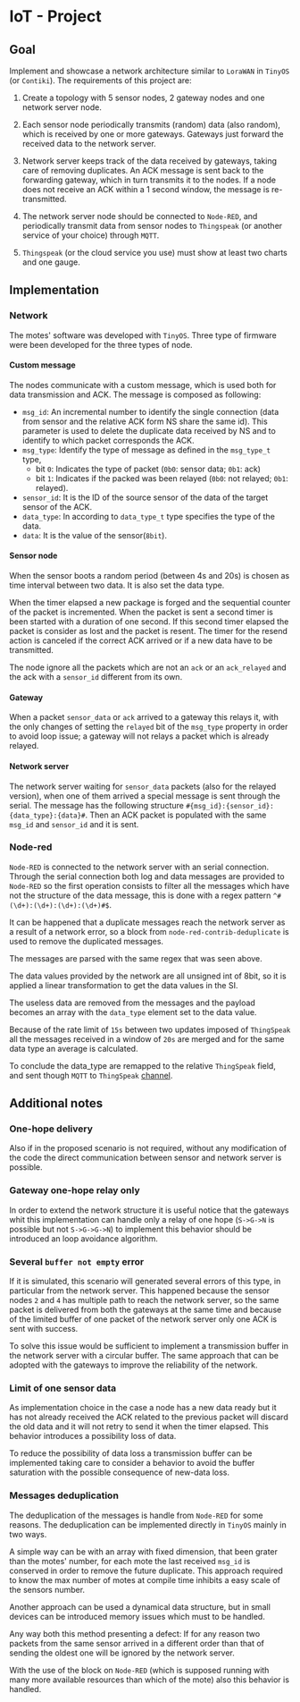 # IoT - Project

## Goal

Implement and showcase a network architecture similar to `LoraWAN` in `TinyOS` (or `Contiki`). The requirements of this project are:

1. Create a topology with 5 sensor nodes, 2 gateway nodes and one network server node.

1. Each sensor node periodically transmits (random) data (also random), which is received by one or more gateways. Gateways just forward the received data to the network server.

1. Network server keeps track of the data received by gateways, taking care of removing duplicates. An ACK message is sent back to the forwarding gateway, which in turn transmits it to the nodes. If a node does not receive an ACK within a 1 second window, the message is re-transmitted.

1. The network server node should be connected to `Node-RED`, and periodically transmit data from sensor nodes to `Thingspeak` (or another service of your choice) through `MQTT`.

1. `Thingspeak` (or the cloud service you use) must show at least two charts and one gauge.

## Implementation

### Network

The motes' software was developed with `TinyOS`. Three type of firmware were been developed for the three types of node.

#### Custom message

The nodes communicate with a custom message, which is used both for data transmission and ACK. The message is composed as following:

- `msg_id`: An incremental number to identify the single connection (data from sensor and the relative ACK form NS share the same id). This parameter is used to delete the duplicate data received by NS and to identify to which packet corresponds the ACK.
- `msg_type`: Identify the type of message as defined in the `msg_type_t` type,
    - bit `0`: Indicates the type of packet (`0b0`: sensor data; `0b1`: ack)
    - bit `1`: Indicates if the packed was been relayed (`0b0`: not relayed; `0b1`: relayed).
- `sensor_id`: It is the ID of the source sensor of the data of the target sensor of the ACK.
- `data_type`: In according to `data_type_t` type specifies the type of the data.
- `data`: It is the value of the sensor(`8bit`).

#### Sensor node

When the sensor boots a random period (between 4s and 20s) is chosen as time interval between two data. It is also set the data type.

When the timer elapsed a new package is forged and the sequential counter of the packet is incremented. When the packet is sent a second timer is been started with a duration of one second. If this second timer elapsed the packet is consider as lost and the packet is resent. The timer for the resend action is canceled if the correct ACK arrived or if a new data have to be transmitted.

The node ignore all the packets which are not an `ack` or an `ack_relayed` and the ack with a `sensor_id` different from its own.

#### Gateway

When a packet `sensor_data` or `ack` arrived to a gateway this relays it, with the only changes of setting the `relayed` bit of the `msg_type` property in order to avoid loop issue; a gateway will not relays a packet which is already relayed.

#### Network server

The network server waiting for `sensor_data` packets (also for the relayed version), when one of them arrived a special message is sent through the serial. The message has the following structure `#{msg_id}:{sensor_id}:{data_type}:{data}#`. Then an ACK packet is populated with the same `msg_id` and `sensor_id` and it is sent.

### Node-red

`Node-RED` is connected to the network server with an serial connection. Through the serial connection both log and data messages are provided to `Node-RED` so the first operation consists to filter all the messages which have not the structure of the data message, this is done with a regex pattern `^#(\d+):(\d+):(\d+):(\d+)#$`.

It can be happened that a duplicate messages reach the network server as a result of a network error, so a block from `node-red-contrib-deduplicate` is used to remove the duplicated messages.

The messages are parsed with the same regex that was seen above.

The data values provided by the network are all unsigned int of 8bit, so it is applied a linear transformation to get the data values in the SI.

The useless data are removed from the messages and the payload becomes an array with the `data_type` element set to the data value.

Because of the rate limit of `15s` between two updates imposed of `ThingSpeak` all the messages received in a window of `20s` are merged and for the same data type an average is calculated.

To conclude the data_type are remapped to the relative `ThingSpeak` field, and sent though `MQTT` to `ThingSpeak` [channel](https://thingspeak.com/channels/1126451).

## Additional notes

### One-hope delivery

Also if in the proposed scenario is not required, without any modification of the code the direct communication between sensor and network server is possible.

### Gateway one-hope relay only

In order to extend the network structure it is useful notice that the gateways whit this implementation can handle only a relay of one hope (`S->G->N` is possible but not `S->G->G->N`) to implement this behavior should be introduced an loop avoidance algorithm.

### Several `buffer not empty` error

If it is simulated, this scenario will generated several errors of this type, in particular from the network server. This happened because the sensor nodes `2` and `4` has multiple path to reach the network server, so the same packet is delivered from both the gateways at the same time and because of the limited buffer of one packet of the network server only one ACK is sent with success.

To solve this issue would be sufficient to implement a transmission buffer in the network server with a circular buffer. The same approach that can be adopted with the gateways to improve the reliability of the network.

### Limit of one sensor data

As implementation choice in the case a node has a new data ready but it has not already received the ACK related to the previous packet will discard the old data and it will not retry to send it when the timer elapsed. This behavior introduces a possibility loss of data.

To reduce the possibility of data loss a transmission buffer can be implemented taking care to consider a behavior to avoid the buffer saturation with the possible consequence of new-data loss.

### Messages deduplication

The deduplication of the messages is handle from `Node-RED` for some reasons. The deduplication can be implemented directly in `TinyOS` mainly in two ways.

A simple way can be with an array with fixed dimension, that been grater than the motes' number, for each mote the last received `msg_id` is conserved in order to remove the future duplicate. This approach required to know the max number of motes at compile time inhibits a easy scale of the sensors number.

Another approach can be used a dynamical data structure, but in small devices can be introduced memory issues which must to be handled.

Any way both this method presenting a defect: If for any reason two packets from the same sensor arrived in a different order than that of sending the oldest one will be ignored by the network server.

With the use of the block on `Node-RED` (which is supposed running with many more available resources than which of the mote) also this behavior is handled.